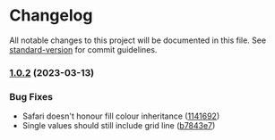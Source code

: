 # Changelog

All notable changes to this project will be documented in this file. See [standard-version](https://github.com/conventional-changelog/standard-version) for commit guidelines.

### [1.0.2](https://github.com/stephenhutchings/shown/compare/v1.0.1...v1.0.2) (2023-03-13)


### Bug Fixes

* Safari doesn't honour fill colour inheritance ([1141692](https://github.com/stephenhutchings/shown/commit/11416922e18f3438a3049b74ce8dd5df15d188f7))
* Single values should still include grid line ([b7843e7](https://github.com/stephenhutchings/shown/commit/b7843e7739e07e5f020c52774c929c6a5a050e2c))
